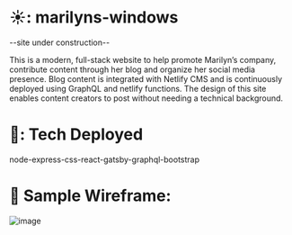 # ☀️: marilyns-windows

--site under construction--

This is a modern, full-stack website to help promote Marilyn’s company, contribute content through her blog and organize her social media presence. Blog content is integrated with Netlify CMS and is continuously deployed using GraphQL and netlify functions. The design of this site enables content creators to post without needing a technical background.

# 💪: Tech Deployed

node-express-css-react-gatsby-graphql-bootstrap

# 📸 Sample Wireframe:

![image](https://user-images.githubusercontent.com/102194829/187618927-cb05b929-8858-4fd8-aff4-c1de6ff8d89f.png)

